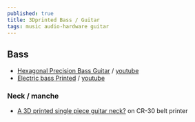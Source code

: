 ```yaml
---
published: true
title: 3Dprinted Bass / Guitar
tags: music audio-hardware guitar
---
```

## Bass
- [Hexagonal Precision Bass Guitar](https://www.thingiverse.com/thing:4809539) / [youtube](https://www.youtube.com/watch?v=VvFN157B1UM)
- [Electric bass Printed](https://www.filoalfa3d.com/gb/blog/47_electric-bass-printed-in-3d.html) / [youtube](https://www.youtube.com/watch?v=_gSCEnlSZ60)

### Neck / manche
- [A 3D printed single piece guitar neck?](https://www.youtube.com/watch?v=-HobdwFHNtU) on CR-30 belt printer
